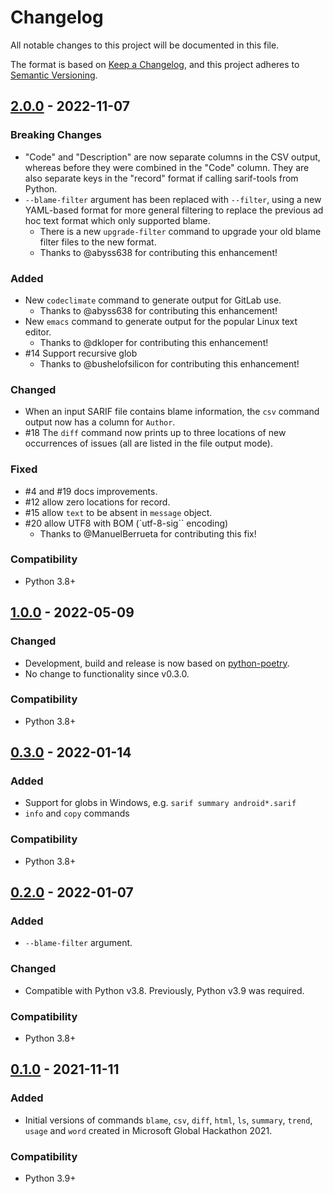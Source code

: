 # Changelog

All notable changes to this project will be documented in this file.

The format is based on [Keep a Changelog](https://keepachangelog.com/en/1.0.0/),
and this project adheres to [Semantic Versioning](https://semver.org/spec/v2.0.0.html).

## [2.0.0](releases/tag/v2.0.0) - 2022-11-07

### Breaking Changes

- "Code" and "Description" are now separate columns in the CSV output, whereas before they were
  combined in the "Code" column.  They are also separate keys in the "record" format if calling
  sarif-tools from Python.
- `--blame-filter` argument has been replaced with `--filter`, using a new YAML-based format for
  more general filtering to replace the previous ad hoc text format which only supported blame.
  - There is a new `upgrade-filter` command to upgrade your old blame filter files to the new
    format.
  - Thanks to @abyss638 for contributing this enhancement!

### Added

- New `codeclimate` command to generate output for GitLab use.
  - Thanks to @abyss638 for contributing this enhancement!
- New `emacs` command to generate output for the popular Linux text editor.
  - Thanks to @dkloper for contributing this enhancement!
- #14 Support recursive glob
  - Thanks to @bushelofsilicon for contributing this enhancement!

### Changed

- When an input SARIF file contains blame information, the `csv` command output now has a column
  for `Author`.
- #18 The `diff` command now prints up to three locations of new occurrences of issues (all are
  listed in the file output mode).

### Fixed

- #4 and #19 docs improvements.
- #12 allow zero locations for record.
- #15 allow `text` to be absent in `message` object.
- #20 allow UTF8 with BOM (`utf-8-sig`` encoding)
  - Thanks to @ManuelBerrueta for contributing this fix!

### Compatibility

- Python 3.8+

## [1.0.0](releases/tag/v1.0.0) - 2022-05-09

### Changed

- Development, build and release is now based on [python-poetry](https://python-poetry.org).
- No change to functionality since v0.3.0.

### Compatibility

- Python 3.8+

## [0.3.0](releases/tag/v0.3.0) - 2022-01-14

### Added

- Support for globs in Windows, e.g. `sarif summary android*.sarif`
- `info` and `copy` commands

### Compatibility

- Python 3.8+

## [0.2.0](releases/tag/v0.2.0) - 2022-01-07

### Added

- `--blame-filter` argument.

### Changed

- Compatible with Python v3.8.  Previously, Python v3.9 was required.

### Compatibility

- Python 3.8+

## [0.1.0](releases/tag/v0.1.0) - 2021-11-11

### Added

- Initial versions of commands `blame`, `csv`, `diff`, `html`, `ls`, `summary`, `trend`, `usage` and `word` created in Microsoft Global Hackathon 2021.

### Compatibility

- Python 3.9+
